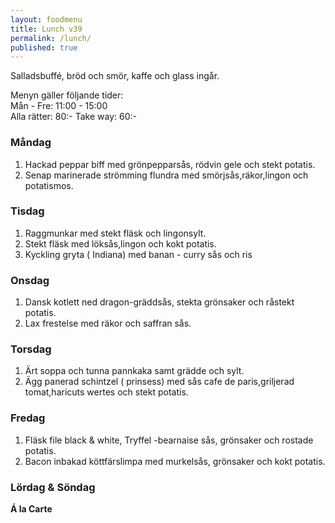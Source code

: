 ```yaml
---
layout: foodmenu
title: Lunch v39
permalink: /lunch/
published: true
---
```

Salladsbuffé, bröd och smör, kaffe och glass ingår.

Menyn gäller följande tider:  
Mån - Fre: 11:00 - 15:00  
Alla rätter: 80:- Take way: 60:-

### Måndag

1. Hackad peppar biff med grönpepparsås, rödvin gele och stekt potatis.
2. Senap marinerade strömming flundra med smörjsås,räkor,lingon och potatismos.

### Tisdag

1. Raggmunkar med stekt fläsk och lingonsylt.
2. Stekt fläsk med löksås,lingon och kokt potatis.
3. Kyckling gryta ( Indiana) med banan - curry sås och ris

### Onsdag

1. Dansk kotlett ned dragon-gräddsås, stekta grönsaker och råstekt potatis.
2. Lax frestelse med räkor och saffran sås.

### Torsdag

1. Ärt soppa och tunna pannkaka samt grädde och sylt.
2. Ägg panerad schintzel ( prinsess) med sås cafe de paris,griljerad tomat,haricuts wertes och stekt potatis.


### Fredag

1. Fläsk file black & white, Tryffel -bearnaise sås, grönsaker och rostade potatis.
2. Bacon inbakad köttfärslimpa med murkelsås, grönsaker och kokt potatis.

### Lördag & Söndag

**Á la Carte**
